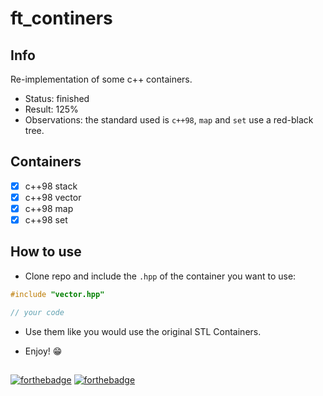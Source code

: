 # ft_continers

## Info

Re-implementation of some c++ containers.

- Status: finished
- Result: 125%
- Observations: the standard used is `c++98`, `map` and `set` use a red-black tree.

## Containers

- [x] c++98 stack
- [x] c++98 vector
- [x] c++98 map
- [x] c++98 set

## How to use

- Clone repo and include the `.hpp` of the container you want to use:

```c
#include "vector.hpp"

// your code

```

- Use them like you would use the original STL Containers.

- Enjoy! 😁

##
[![forthebadge](https://forthebadge.com/images/badges/made-with-c-plus-plus.svg)](https://forthebadge.com)
[![forthebadge](https://forthebadge.com/images/badges/check-it-out.svg)](https://forthebadge.com)
